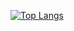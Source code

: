 [![Top Langs](https://github-readme-stats.vercel.app/api/top-langs/?username=CanglongCl&layout=compact)](https://github.com/anuraghazra/github-readme-stats)
